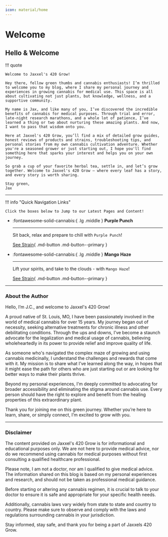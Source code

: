 ```yaml
---
icon: material/home
---
```


# Welcome

## **Hello & Welcome**

!!! quote

    Welcome to Jaxxel's 420 Grow!

    Hey there, fellow green thumbs and cannabis enthusiasts! I’m thrilled to welcome you to my blog, where I share my personal journey and experiences in growing cannabis for medical use. This space is all about cultivating not just plants, but knowledge, wellness, and a supportive community.

    My name is Jax, and like many of you, I’ve discovered the incredible benefits of cannabis for medical purposes. Through trial and error, late-night research marathons, and a whole lot of patience, I’ve learned a thing or two about nurturing these amazing plants. And now, I want to pass that wisdom onto you.

    Here at Jaxxel's 420 Grow, you’ll find a mix of detailed grow guides, honest reviews of products and strains, troubleshooting tips, and personal stories from my own cannabis cultivation adventure. Whether you're a seasoned grower or just starting out, I hope you'll find something here that sparks your interest and helps you on your own journey.

    So grab a cup of your favorite herbal tea, settle in, and let’s grow together. Welcome to Jaxxel's 420 Grow – where every leaf has a story, and every story is worth sharing.

    Stay green,
    Jax

---

!!! info "Quick Navigation Links"

    Click the boxes below to Jump to our Latest Pages and Content!

<div class="grid cards" markdown>

-   :fontawesome-solid-cannabis:{ .lg .middle } __Purple Punch__

    ---

    Sit back, relax and prepare to chill with `Purple Punch`!

    [See Strain](strains/Purple-Punch.md){ .md-button .md-button--primary }

-   :fontawesome-solid-cannabis:{ .lg .middle } __Mango Haze__

    ---

    Lift your spirits, and take to the clouds - with `Mango Haze`!

    [See Strain](strains/Mango-Haze.md){ .md-button .md-button--primary }

</div>

---

### About the Author

Hello, I’m J.C., and welcome to Jaxxel's 420 Grow!

A proud native of St. Louis, MO, I have been passionately involved in the world of medical cannabis for over 15 years. My journey began out of necessity, seeking alternative treatments for chronic illness and other debilitating conditions. Through the ups and downs, I’ve become a staunch advocate for the legalization and medical usage of cannabis, believing wholeheartedly in its power to provide relief and improve quality of life.

As someone who's navigated the complex maze of growing and using cannabis medicinally, I understand the challenges and rewards that come with it. My mission is to share what I’ve learned along the way, in hopes that it might ease the path for others who are just starting out or are looking for better ways to make their plants thrive.

Beyond my personal experiences, I'm deeply committed to advocating for broader accessibility and eliminating the stigma around cannabis use. Every person should have the right to explore and benefit from the healing properties of this extraordinary plant.

Thank you for joining me on this green journey. Whether you’re here to learn, share, or simply connect, I’m excited to grow with you.

---

### Disclaimer

The content provided on Jaxxel's 420 Grow is for informational and educational purposes only. We are not here to provide medical advice, nor do we recommend using cannabis for medical purposes without first consulting a qualified healthcare professional. 

Please note, I am not a doctor, nor am I qualified to give medical advice. The information shared on this blog is based on my personal experiences and research, and should not be taken as professional medical guidance.

Before starting or altering any cannabis regimen, it is crucial to talk to your doctor to ensure it is safe and appropriate for your specific health needs. 

Additionally, cannabis laws vary widely from state to state and country to country. Please make sure to observe and comply with the laws and regulations surrounding cannabis in your jurisdiction.

Stay informed, stay safe, and thank you for being a part of Jaxxels 420 Grow.